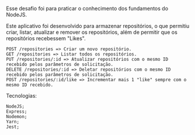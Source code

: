 Esse desafio foi para praticar o conhecimento dos fundamentos do NodeJS.

Este aplicativo foi desenvolvido para armazenar repositórios, o que permitiu criar, listar, atualizar e remover os repositórios, além de permitir que os repositórios recebessem "Likes".
   
    POST /repositories => Criar um novo repositório.
    GET /repositories => Listar todos os repositórios.
    PUT /repositories/:id => Atualizar repositórios com o mesmo ID recebido pelos parâmetros de solicitação.
    DELETE /repositories/:id => Deletar repositórios com o mesmo ID recebido pelos parâmetros de solicitação.
    POST /repositories/:id/like => Incrementar mais 1 "like" sempre com o mesmo ID recebido.
    
 Tecnologias:

    NodeJS;
    Express;
    Nodemon;
    Yarn;
    Jest;


